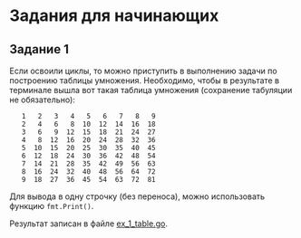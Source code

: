 # Задания для начинающих


## Задание 1

Если освоили циклы, то можно приступить в выполнению задачи по построению таблицы умножения. Необходимо, чтобы в результате в терминале вышла вот такая таблица умножения (сохранение табуляции не обязательно):

```
   1   2   3   4   5   6   7   8   9
   2   4   6   8  10  12  14  16  18
   3   6   9  12  15  18  21  24  27
   4   8  12  16  20  24  28  32  36
   5  10  15  20  25  30  35  40  45
   6  12  18  24  30  36  42  48  54
   7  14  21  28  35  42  49  56  63
   8  16  24  32  40  48  56  64  72
   9  18  27  36  45  54  63  72  81
```

Для вывода в одну строчку (без переноса), можно использовать функцию `fmt.Print()`.

Результат записан в файле [ex_1_table.go](ex_1_table.go).

